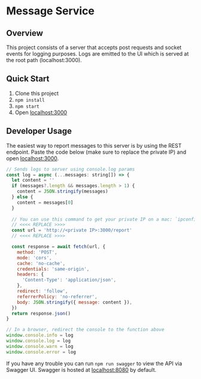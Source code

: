 # Message Service

## Overview
This project consists of a server that accepts post requests and socket events for logging purposes. Logs are emitted to the UI which is served at the root path (localhost:3000).

## Quick Start
1. Clone this project
2. `npm install`
3. `npm start`
4. Open [localhost:3000](http://localhost:3000)

## Developer Usage
The easiest way to report messages to this server is by using the REST endpoint. Paste the code below (make sure to replace the private IP) and open [localhost:3000](http://localhost:3000).

```javascript
// Sends logs to server using console.log params
const log = async (...messages: string[]) => {
  let content = ''
  if (messages?.length && messages.length > 1) {
    content = JSON.stringify(messages)
  } else {
    content = messages[0]
  }
  
  // You can use this command to get your private IP on a mac: `ipconfig getifaddr en0`
  // <<<< REPLACE >>>>
  const url = 'http://<private IP>:3000/report'
  // <<<< REPLACE >>>>

  const response = await fetch(url, {
    method: 'POST',
    mode: 'cors',
    cache: 'no-cache',
    credentials: 'same-origin',
    headers: {
      'Content-Type': 'application/json',
    },
    redirect: 'follow',
    referrerPolicy: 'no-referrer',
    body: JSON.stringify({ message: content }),
  })
  return response.json()
}

// In a browser, redirect the console to the function above
window.console.info = log
window.console.log = log
window.console.warn = log
window.console.error = log
```

If you have any trouble you can run `npm run swagger` to view the API via Swagger UI. Swagger is hosted at [localhost:8080](http://localhost:8080) by default.